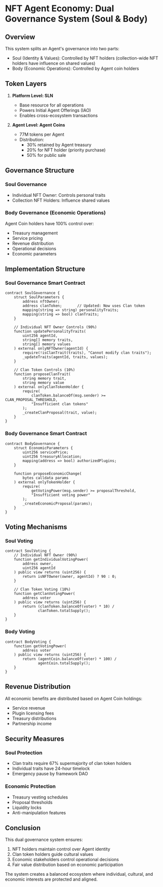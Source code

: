 # NFT Agent Economy: Dual Governance System (Soul & Body)

## Overview

This system splits an Agent's governance into two parts:
- Soul (Identity & Values): Controlled by NFT holders (collection-wide NFT holders have influence on shared values)
- Body (Economic Operations): Controlled by Agent coin holders

## Token Layers

1. **Platform Level: SLN**
   - Base resource for all operations
   - Powers Initial Agent Offerings (IAO)
   - Enables cross-ecosystem transactions

2. **Agent Level: Agent Coins**
   - 77M tokens per Agent
   - Distribution:
     - 30% retained by Agent treasury
     - 20% for NFT holder (priority purchase)
     - 50% for public sale

## Governance Structure

### Soul Governance
- Individual NFT Owner: Controls personal traits
- Collection NFT Holders: Influence shared values

### Body Governance (Economic Operations)
Agent Coin holders have 100% control over:
- Treasury management
- Service pricing
- Revenue distribution
- Operational decisions
- Economic parameters

## Implementation Structure

### Soul Governance Smart Contract
```solidity
contract SoulGovernance {
    struct SoulParameters {
        address nftOwner;
        address clanToken;       // Updated: Now uses Clan token
        mapping(string => string) personalityTraits;
        mapping(string => bool) clanTraits;
    }
    
    // Individual NFT Owner Controls (90%)
    function updatePersonalityTraits(
        uint256 agentId,
        string[] memory traits,
        string[] memory values
    ) external onlyNFTOwner(agentId) {
        require(!isClanTrait(traits), "Cannot modify clan traits");
        _updateTraits(agentId, traits, values);
    }
    
    // Clan Token Controls (10%)
    function proposeClanTrait(
        string memory trait,
        string memory value
    ) external onlyClanTokenHolder {
        require(
            clanToken.balanceOf(msg.sender) >= CLAN_PROPOSAL_THRESHOLD,
            "Insufficient clan tokens"
        );
        _createClanProposal(trait, value);
    }
}
```

### Body Governance Smart Contract
```solidity
contract BodyGovernance {
    struct EconomicParameters {
        uint256 servicePrice;
        uint256 treasuryAllocation;
        mapping(address => bool) authorizedPlugins;
    }
    
    function proposeEconomicChange(
        bytes calldata params
    ) external onlyTokenHolder {
        require(
            getVotingPower(msg.sender) >= proposalThreshold,
            "Insufficient voting power"
        );
        _createEconomicProposal(params);
    }
}
```

## Voting Mechanisms

### Soul Voting
```solidity
contract SoulVoting {
    // Individual NFT Owner (90%)
    function getIndividualVotingPower(
        address owner,
        uint256 agentId
    ) public view returns (uint256) {
        return isNFTOwner(owner, agentId) ? 90 : 0;
    }
    
    // Clan Token Voting (10%)
    function getClanVotingPower(
        address voter
    ) public view returns (uint256) {
        return (clanToken.balanceOf(voter) * 10) / 
               clanToken.totalSupply();
    }
}
```

### Body Voting
```solidity
contract BodyVoting {
    function getVotingPower(
        address voter
    ) public view returns (uint256) {
        return (agentCoin.balanceOf(voter) * 100) / 
               agentCoin.totalSupply();
    }
}
```

## Revenue Distribution

All economic benefits are distributed based on Agent Coin holdings:
- Service revenue
- Plugin licensing fees
- Treasury distributions
- Partnership income

## Security Measures

### Soul Protection
- Clan traits require 67% supermajority of clan token holders
- Individual traits have 24-hour timelock
- Emergency pause by framework DAO

### Economic Protection
- Treasury vesting schedules
- Proposal thresholds
- Liquidity locks
- Anti-manipulation features

## Conclusion

This dual governance system ensures:
1. NFT holders maintain control over Agent identity
2. Clan token holders guide cultural values
3. Economic stakeholders control operational decisions
4. Fair value distribution based on economic participation

The system creates a balanced ecosystem where individual, cultural, and economic interests are protected and aligned.
